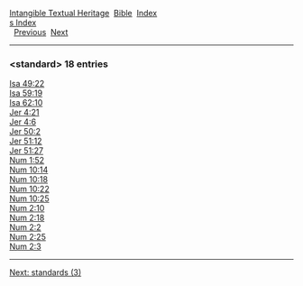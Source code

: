 [Intangible Textual Heritage](../../index)  [Bible](../index) 
[Index](index)   
[s Index](_s_)  
  [Previous](c10873)  [Next](c10875) 

------------------------------------------------------------------------

### &lt;standard&gt; 18 entries

[Isa 49:22](../kjv/isa049.htm#022)  
[Isa 59:19](../kjv/isa059.htm#019)  
[Isa 62:10](../kjv/isa062.htm#010)  
[Jer 4:21](../kjv/jer004.htm#021)  
[Jer 4:6](../kjv/jer004.htm#006)  
[Jer 50:2](../kjv/jer050.htm#002)  
[Jer 51:12](../kjv/jer051.htm#012)  
[Jer 51:27](../kjv/jer051.htm#027)  
[Num 1:52](../kjv/num001.htm#052)  
[Num 10:14](../kjv/num010.htm#014)  
[Num 10:18](../kjv/num010.htm#018)  
[Num 10:22](../kjv/num010.htm#022)  
[Num 10:25](../kjv/num010.htm#025)  
[Num 2:10](../kjv/num002.htm#010)  
[Num 2:18](../kjv/num002.htm#018)  
[Num 2:2](../kjv/num002.htm#002)  
[Num 2:25](../kjv/num002.htm#025)  
[Num 2:3](../kjv/num002.htm#003)  

------------------------------------------------------------------------

[Next: standards (3)](c10875)
